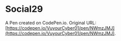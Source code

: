 # Social29

A Pen created on CodePen.io. Original URL: [https://codepen.io/VuyourCyber01/pen/NWmzJMJ](https://codepen.io/VuyourCyber01/pen/NWmzJMJ).

